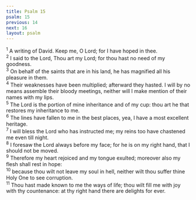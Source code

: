 ```yaml
---
title: Psalm 15
psalm: 15
previous: 14
next: 16
layout: psalm
---
```

<div class="psalm-verse"><sup class="verse-number">1</sup> A writing of David. Keep me, O Lord; for I have hoped in thee. </div><div class="psalm-verse"><sup class="verse-number">2</sup> I said to the Lord, Thou art my Lord; for thou hast no need of my goodness. </div><div class="psalm-verse"><sup class="verse-number">3</sup> On behalf of the saints that are in his land, he has magnified all his pleasure in them. </div><div class="psalm-verse"><sup class="verse-number">4</sup> Their weaknesses have been multiplied; afterward they hasted. I will by no means assemble their bloody meetings, neither will I make mention of their names with my lips. </div><div class="psalm-verse"><sup class="verse-number">5</sup> The Lord is the portion of mine inheritance and of my cup: thou art he that restores my inheritance to me. </div><div class="psalm-verse"><sup class="verse-number">6</sup> The lines have fallen to me in the best places, yea, I have a most excellent heritage. </div><div class="psalm-verse"><sup class="verse-number">7</sup> I will bless the Lord who has instructed me; my reins too have chastened me even till night. </div><div class="psalm-verse"><sup class="verse-number">8</sup> I foresaw the Lord always before my face; for he is on my right hand, that I should not be moved. </div><div class="psalm-verse"><sup class="verse-number">9</sup> Therefore my heart rejoiced and my tongue exulted; moreover also my flesh shall rest in hope: </div><div class="psalm-verse"><sup class="verse-number">10</sup> because thou wilt not leave my soul in hell, neither wilt thou suffer thine Holy One to see corruption. </div><div class="psalm-verse"><sup class="verse-number">11</sup> Thou hast made known to me the ways of life; thou wilt fill me with joy with thy countenance: at thy right hand there are delights for ever. </div>